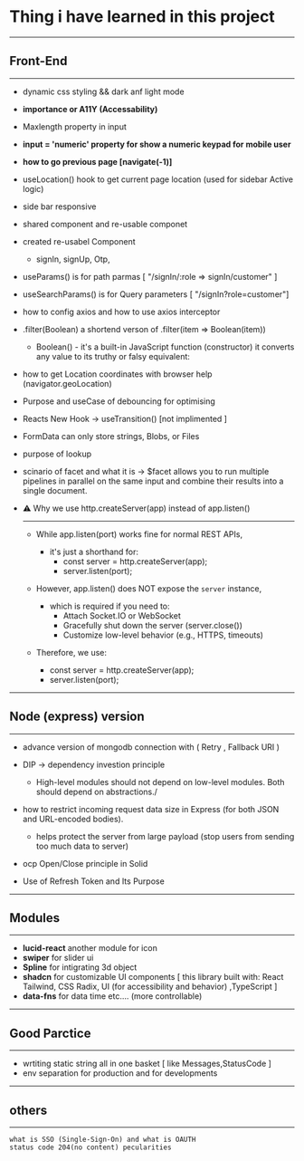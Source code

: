 # Thing i have learned in this project
__________________________________________________________________________________
## Front-End
-----------------------------------------------------------------------------------
* dynamic css styling && dark anf light mode

* **importance or A11Y (Accessability)**

* Maxlength property in input 

* **input = 'numeric' property for show a numeric keypad for mobile user** 

* **how to go previous page [navigate(-1)]**

* useLocation() hook to get current page location (used for sidebar Active logic)

* side bar responsive

* shared component and re-usable componet

* created re-usabel Component
    - signIn, signUp, Otp,

* useParams() is for path parmas  [ "/signIn/:role => signIn/customer" ]

* useSearchParams() is for Query parameters [ "/signIn?role=customer"]

* how to config axios and how to  use axios interceptor

* .filter(Boolean) a shortend verson of .filter(item => Boolean(item)) 
    - Boolean() - it's a built-in JavaScript function (constructor) it converts any value to its truthy or falsy equivalent:
    
* how to get Location coordinates with browser help (navigator.geoLocation)

* Purpose and useCase of  debouncing  for optimising

* Reacts New Hook -> useTransition()  [not implimented ]

* FormData can only store strings, Blobs, or Files

* purpose of lookup 

*  scinario of facet and what it is -> $facet allows you to run multiple pipelines in parallel on the same input and combine their results into a single document.

*  ⚠️ Why we use http.createServer(app) instead of app.listen()
    _____________________
    - While app.listen(port) works fine for normal REST APIs,
        - it's just a shorthand for:
            - const server = http.createServer(app);
            - server.listen(port);

    - However, app.listen() does NOT expose the `server` instance,
        - which is required if you need to:
            - Attach Socket.IO or WebSocket
            - Gracefully shut down the server (server.close())
            - Customize low-level behavior (e.g., HTTPS, timeouts)

    - Therefore, we use:
        - const server = http.createServer(app);
        - server.listen(port);


_______________________________________________________________________
## Node (express) version
-----------------------------------------------------------------------

* advance version of mongodb connection with ( Retry , Fallback URI )

* DIP -> dependency investion principle
    - 	High-level modules should not depend on low-level modules. Both should depend on abstractions./

* how to restrict incoming request data size in Express (for both JSON and URL-encoded bodies).
    -  helps protect the server from large payload (stop users from sending too much data to server) 

* ocp Open/Close principle in Solid

* Use of Refresh Token and Its Purpose
_______________________________________________________________________
## Modules 
-----------------------------------------------------------------------
* **lucid-react** another module for icon
* **swiper** for slider ui
* **Spline** for intigrating 3d object 
* **shadcn** for  customizable UI components [ this library built with: React 
Tailwind, CSS Radix, UI (for accessibility and behavior) ,TypeScript ]
* **data-fns** for data time etc.... (more controllable)
_______________________________________________________________________
## Good Parctice
------------------------------------------------------------------------
* wrtiting static string all in one basket [ like Messages,StatusCode ]
* env separation for production and for developments
_______________________________________________________________________
## others
------------------------------------------------------------------------
    what is SSO (Single-Sign-On) and what is OAUTH 
    status code 204(no content) pecularities
    

